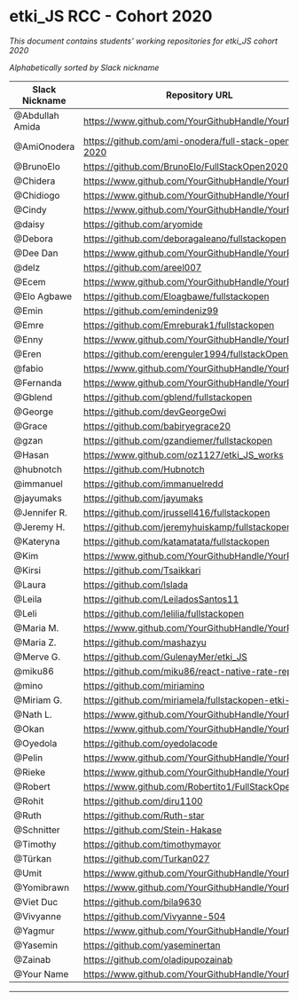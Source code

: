# etki_JS RCC - Cohort 2020

_This document contains students' working repositories for etki_JS cohort 2020_

_Alphabetically sorted by Slack nickname_

| Slack Nickname | Repository URL |
| ------ | ----------- |
| @Abdullah Amida | https://www.github.com/YourGithubHandle/YourRepo |
| @AmiOnodera | https://github.com/ami-onodera/full-stack-open-2020 |
| @BrunoElo  | https://github.com/BrunoElo/FullStackOpen2020 |
| @Chidera | https://www.github.com/YourGithubHandle/YourRepo |
| @Chidiogo | https://www.github.com/YourGithubHandle/YourRepo |
| @Cindy | https://www.github.com/YourGithubHandle/YourRepo |
| @daisy | https://github.com/aryomide |
| @Debora | https://github.com/deboragaleano/fullstackopen |
| @Dee Dan | https://www.github.com/YourGithubHandle/YourRepo |
| @delz | https://github.com/areel007 |
| @Ecem | https://www.github.com/YourGithubHandle/YourRepo |
| @Elo Agbawe | https://github.com/Eloagbawe/fullstackopen |
| @Emin | https://github.com/emindeniz99 |
| @Emre | https://github.com/Emreburak1/fullstackopen |
| @Enny | https://www.github.com/YourGithubHandle/YourRepo |
| @Eren | https://github.com/erenguler1994/fullstackOpen2020 |
| @fabio | https://www.github.com/YourGithubHandle/YourRepo |
| @Fernanda | https://www.github.com/YourGithubHandle/YourRepo |
| @Gblend | https://github.com/gblend/fullstackopen |
| @George | https://github.com/devGeorgeOwi |
| @Grace | https://github.com/babiryegrace20 |
| @gzan | https://github.com/gzandiemer/fullstackopen |
| @Hasan  | https://www.github.com/oz1127/etki_JS_works |
| @hubnotch | https://github.com/Hubnotch |
| @immanuel | https://github.com/immanuelredd |
| @jayumaks | https://github.com/jayumaks |
| @Jennifer R. | https://github.com/jrussell416/fullstackopen |
| @Jeremy H. | https://github.com/jeremyhuiskamp/fullstackopen.com/ |
| @Kateryna | https://github.com/katamatata/fullstackopen |
| @Kim | https://www.github.com/YourGithubHandle/YourRepo |
| @Kirsi | https://github.com/Tsaikkari |
| @Laura | https://github.com/lslada |
| @Leila | https://github.com/LeiladosSantos11 |
| @Leli | https://github.com/lelilia/fullstackopen |
| @Maria M. | https://www.github.com/YourGithubHandle/YourRepo |
| @Maria Z. | https://github.com/mashazyu |
| @Merve G. | https://github.com/GulenayMer/etki_JS |
| @miku86 | https://github.com/miku86/react-native-rate-repos   |
| @mino  | https://github.com/miriamino |
| @Miriam G. | https://github.com/miriamela/fullstackopen-etki-2020 |
| @Nath L. | https://www.github.com/YourGithubHandle/YourRepo |
| @Okan | https://www.github.com/YourGithubHandle/YourRepo |
| @Oyedola  | https://github.com/oyedolacode |
| @Pelin | https://www.github.com/YourGithubHandle/YourRepo |
| @Rieke | https://www.github.com/YourGithubHandle/YourRepo |
| @Robert | https://www.github.com/Robertito1/FullStackOpen |
| @Rohit | https://github.com/diru1100 |
| @Ruth | https://github.com/Ruth-star |
| @Schnitter | https://github.com/Stein-Hakase |
| @Timothy | https://github.com/timothymayor |
| @Türkan | https://github.com/Turkan027 |
| @Umit | https://www.github.com/YourGithubHandle/YourRepo |
| @Yomibrawn | https://www.github.com/YourGithubHandle/YourRepo |
| @Viet Duc  | https://github.com/bila9630 |
| @Vivyanne | https://github.com/Vivyanne-504 |
| @Yagmur | https://www.github.com/YourGithubHandle/YourRepo |
| @Yasemin | https://github.com/yaseminertan |
| @Zainab | https://github.com/oladipupozainab |
| @Your Name | https://www.github.com/YourGithubHandle/YourRepo |

---
